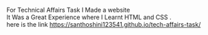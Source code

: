 For Technical Affairs Task I Made a website
<br/>
It Was a Great Experience where I Learnt HTML and CSS .
<br/>
here is the link
https://santhoshini123541.github.io/tech-affairs-task/
